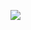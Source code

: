 ![](https://raw.githubusercontent.com/Teresajw/Teresajw/main/dist/github-contribution-grid-snake.svg)
